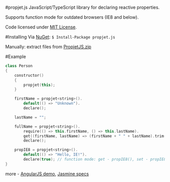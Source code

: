 #propjet.js
JavaScript/TypeScript library for declaring reactive properties.

Supports function mode for outdated browsers (IE8 and below).

Code licensed under [MIT License](LICENSE).

#Installing
Via [NuGet](https://www.nuget.org/packages/propjet.js/): `$ Install-Package propjet.js`

Manually: extract files from [PropjetJS.zip](PropjetJS.zip?raw=true)

#Example
```C++
class Person
{
    constructor()
    {
        propjet(this);
    }

    firstName = propjet<string>().
        default(() => "Unknown").
        declare();

    lastName = "";

    fullName = propjet<string>().
        require(() => this.firstName, () => this.lastName).
        get((firstName, lastName) => (firstName + " " + lastName).trim()).
        declare();

    propIE8 = propjet<string>().
        default(() => "Hello, IE!").
        declare(true); // function mode: get - propIE8(), set - propIE8(newValue)
}
```
more - [AngularJS demo](demo.ts), [Jasmine specs](Src/propjet.spec.ts)
